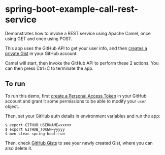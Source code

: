 # spring-boot-example-call-rest-service

Demonstrates how to invoke a REST service using Apache Camel, once using GET and once using POST.

This app uses the GitHub API to get your user info, and then [creates a private Gist][1] in your GitHub account.

Camel will start, then invoke the GitHub API to perform these 2 actions. You can then press Ctrl+C to terminate the app.

## To run

To run this demo, first [create a Personal Access Token][2] in your GitHub account and grant it some permissions to be able to modify your `user` object.

Then, set your GitHub auth details in environment variables and run the app:

    $ export GITHUB_USERNAME=xxxxx
    $ export GITHUB_TOKEN=yyyyy
    $ mvn clean spring-boot:run

Then, check [GitHub Gists][3] to see your newly created Gist, where you can also delete it.

[1]: https://docs.github.com/en/rest/reference/gists#create-a-gist
[2]: https://github.com/settings/tokens
[3]: https://gist.github.com